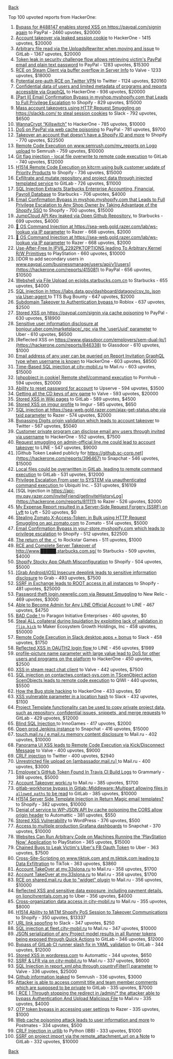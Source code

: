 [Back](../README.md)

Top 100 upvoted reports from HackerOne:

1. [Bypass for #488147 enables stored XSS on https://paypal.com/signin again](https://hackerone.com/reports/510152) to PayPal - 2460 upvotes, $20000
2. [Account takeover via leaked session cookie](https://hackerone.com/reports/745324) to HackerOne - 1415 upvotes, $20000
3. [Arbitrary file read via the UploadsRewriter when moving and issue](https://hackerone.com/reports/827052) to GitLab - 1367 upvotes, $20000
4. [Token leak in security challenge flow allows retrieving victim's PayPal email and plain text password](https://hackerone.com/reports/739737) to PayPal - 1283 upvotes, $15300
5. [RCE on Steam Client via buffer overflow in Server Info](https://hackerone.com/reports/470520) to Valve - 1233 upvotes, $18000
6. [Potential pre-auth RCE on Twitter VPN](https://hackerone.com/reports/591295) to Twitter - 1124 upvotes, $20160
7. [Confidential data of users and limited metadata of programs and reports accessible via GraphQL](https://hackerone.com/reports/489146) to HackerOne - 936 upvotes, $20000
8. [[Part II] Email Confirmation Bypass in myshop.myshopify.com that Leads to Full Privilege Escalation](https://hackerone.com/reports/796808) to Shopify - 829 upvotes, $15000
9. [Mass account takeovers using HTTP Request Smuggling on https://slackb.com/ to steal session cookies](https://hackerone.com/reports/737140) to Slack - 792 upvotes, $6500
10. [WannaCrypt “Killswitch”](https://hackerone.com/reports/228648) to HackerOne - 785 upvotes, $10000
11. [DoS on PayPal via web cache poisoning](https://hackerone.com/reports/622122) to PayPal - 781 upvotes, $9700
12. [Takeover an account that doesn't have a Shopify ID and more](https://hackerone.com/reports/867513) to Shopify - 770 upvotes, $22500
13. [Remote Code Execution on www.semrush.com/my_reports on Logo upload](https://hackerone.com/reports/403417) to Semrush - 759 upvotes, $10000
14. [Git flag injection - local file overwrite to remote code execution](https://hackerone.com/reports/658013) to GitLab - 740 upvotes, $12000
15. [H1514 Remote Code Execution on kitcrm using bulk customer update of Priority Products](https://hackerone.com/reports/422944) to Shopify - 736 upvotes, $15000
16. [Exfiltrate and mutate repository and project data through injected templated service](https://hackerone.com/reports/446585) to GitLab - 726 upvotes, $11000
17. [SQL Injection Extracts Starbucks Enterprise Accounting, Financial, Payroll Database](https://hackerone.com/reports/531051) to Starbucks - 706 upvotes, $4000
18. [Email Confirmation Bypass in myshop.myshopify.com that Leads to Full Privilege Escalation to Any Shop Owner by Taking Advantage of the Shopify SSO](https://hackerone.com/reports/791775) to Shopify - 700 upvotes, $15000
19. [JumpCloud API Key leaked via Open Github Repository.](https://hackerone.com/reports/716292) to Starbucks - 699 upvotes, $4000
20. [🐞 OS Command Injection at https://sea-web.gold.razer.com/lab/ws-lookup via IP parameter](https://hackerone.com/reports/821962) to Razer - 668 upvotes, $2000
21. [🐞 OS Command Injection at https://sea-web.gold.razer.com/lab/ws-lookup via IP parameter](https://hackerone.com/reports/821962) to Razer - 668 upvotes, $2000
22. [Use-After-Free In IPV6_2292PKTOPTIONS leading To Arbitrary Kernel R/W Primitives](https://hackerone.com/reports/826026) to PlayStation - 660 upvotes, $10000
23. [IDOR to add secondary users in www.paypal.com/businessmanage/users/api/v1/users](https://hackerone.com/reports/415081) to PayPal - 656 upvotes, $10500
24. [Webshell via File Upload on ecjobs.starbucks.com.cn](https://hackerone.com/reports/506646) to Starbucks - 655 upvotes, $4000
25. [SQL injection in https://labs.data.gov/dashboard/datagov/csv_to_json via User-agent ](https://hackerone.com/reports/297478) to TTS Bug Bounty - 647 upvotes, $2000
26. [Subdomain Takeover to Authentication bypass ](https://hackerone.com/reports/335330) to Roblox - 637 upvotes, $2500
27. [Stored XSS on https://paypal.com/signin via cache poisoning](https://hackerone.com/reports/488147) to PayPal - 630 upvotes, $18900
28. [Sensitive user information disclosure at bonjour.uber.com/marketplace/_rpc via the 'userUuid' parameter](https://hackerone.com/reports/542340) to Uber - 610 upvotes, $6500
29. [Reflected XSS on https://www.glassdoor.com/employers/sem-dual-lp/](https://hackerone.com/reports/846338) to Glassdoor - 610 upvotes, $1000
30. [Email address of any user can be queried on Report Invitation GraphQL type when username is known](https://hackerone.com/reports/792927) to HackerOne - 603 upvotes, $8500
31. [Time-Based SQL injection at city-mobil.ru](https://hackerone.com/reports/868436) to Mail.ru - 603 upvotes, $15000
32. [[phpobject in cookie] Remote shell/command execution](https://hackerone.com/reports/141956) to Pornhub - 594 upvotes, $20000
33. [Ability to reset password for account](https://hackerone.com/reports/322985) to Upserve  - 594 upvotes, $3500
34. [Getting all the CD keys of any game](https://hackerone.com/reports/391217) to Valve - 593 upvotes, $20000
35. [Stored XSS in Wiki pages](https://hackerone.com/reports/526325) to GitLab - 589 upvotes, $4500
36. [Stored XSS on imgur profile](https://hackerone.com/reports/484434) to Imgur - 585 upvotes, $650
37. [SQL injection at https://sea-web.gold.razer.com/ajax-get-status.php via txid parameter](https://hackerone.com/reports/819738) to Razer - 574 upvotes, $2000
38. [Bypassing Digits origin validation which leads to account takeover](https://hackerone.com/reports/129873) to Twitter - 567 upvotes, $5040
39. [Customer private program can disclose email any users through invited via username](https://hackerone.com/reports/807448) to HackerOne - 552 upvotes, $7500
40. [Request smuggling on admin-official.line.me could lead to account takeover](https://hackerone.com/reports/740037) to LINE - 547 upvotes, $9000
41. [Github Token Leaked publicly for https://github.sc-corp.net](https://hackerone.com/reports/396467) to Snapchat - 546 upvotes, $15000
42. [Local files could be overwritten in GitLab, leading to remote command execution](https://hackerone.com/reports/587854) to GitLab - 531 upvotes, $12000
43. [Privilege Escalation From user to SYSTEM via unauthenticated command execution ](https://hackerone.com/reports/544928) to Ubiquiti Inc. - 531 upvotes, $16109
44. [SQL Injection in https://api-my.pay.razer.com/inviteFriend/getInviteHistoryLog](https://hackerone.com/reports/811111) to Razer - 526 upvotes, $2000
45. [My Expense Report resulted in a Server-Side Request Forgery (SSRF) on Lyft](https://hackerone.com/reports/885975) to Lyft - 520 upvotes, $0
46. [Stealing Zomato X-Access-Token: in Bulk using HTTP Request Smuggling on api.zomato.com](https://hackerone.com/reports/771666) to Zomato - 514 upvotes, $5000
47. [Email Confirmation Bypass in your-store.myshopify.com which leads to privilege escalation](https://hackerone.com/reports/910300) to Shopify - 512 upvotes, $22500
48. [The return of the ＜](https://hackerone.com/reports/639684) to Rockstar Games - 511 upvotes, $1000
49. [RCE and Complete Server Takeover of http://www.█████.starbucks.com.sg/](https://hackerone.com/reports/502758) to Starbucks - 509 upvotes, $4000
50. [Shopify Stocky App OAuth Misconfiguration](https://hackerone.com/reports/740989) to Shopify - 504 upvotes, $5000
51. [[Grab Android/iOS] Insecure deeplink leads to sensitive information disclosure](https://hackerone.com/reports/401793) to Grab - 493 upvotes, $7500
52. [SSRF in Exchange leads to ROOT access in all instances](https://hackerone.com/reports/341876) to Shopify - 481 upvotes, $25000
53. [Password theft login.newrelic.com via Request Smuggling](https://hackerone.com/reports/498052) to New Relic - 469 upvotes, $3000
54. [Able to Become Admin for Any LINE Official Account](https://hackerone.com/reports/698579) to LINE - 467 upvotes, $4750
55. [BAD Code ! ](https://hackerone.com/reports/180074) to Paragon Initiative Enterprises - 460 upvotes, $0
56. [Steal ALL collateral during liquidation by exploiting lack of validation in `flip.kick`](https://hackerone.com/reports/684092) to Maker Ecosystem Growth Holdings, Inc - 458 upvotes, $50000
57. [Remote Code Execution in Slack desktop apps + bonus](https://hackerone.com/reports/783877) to Slack - 458 upvotes, $1750
58. [Reflected XSS in OAUTH2 login flow ](https://hackerone.com/reports/697099) to LINE - 456 upvotes, $1989
59. [profile-picture name parameter with large value lead to DoS for other users and programs on the platform](https://hackerone.com/reports/764434) to HackerOne - 450 upvotes, $2500
60. [XSS in steam react chat client](https://hackerone.com/reports/409850) to Valve - 442 upvotes, $7500
61. [SQL injection on contactws.contact-sys.com in TScenObject action ScenObjects leads to remote code execution](https://hackerone.com/reports/816254) to QIWI - 440 upvotes, $5500
62. [How the Bug stole hacking](https://hackerone.com/reports/762510) to HackerOne - 433 upvotes, $0
63. [XSS vulnerable parameter in a location hash](https://hackerone.com/reports/146336) to Slack - 432 upvotes, $1100
64. [Project Template functionality can be used to copy private project data, such as repository, confidential issues, snippets, and merge requests](https://hackerone.com/reports/689314) to GitLab - 429 upvotes, $12000
65. [Blind SQL Injection ](https://hackerone.com/reports/758654) to InnoGames - 417 upvotes, $2000
66. [Open prod Jenkins instance](https://hackerone.com/reports/231460) to Snapchat - 416 upvotes, $15000
67. [touch.mail.ru / e.mail.ru memory content disclosure](https://hackerone.com/reports/513236) to Mail.ru - 402 upvotes, $10000
68. [Panorama UI XSS leads to Remote Code Execution via Kick/Disconnect Message](https://hackerone.com/reports/631956) to Valve - 400 upvotes, $9000
69. [CRLF injection](https://hackerone.com/reports/446271) to Twitter - 400 upvotes, $2940
70. [Unrestricted file upload on [ambassador.mail.ru] ](https://hackerone.com/reports/854032) to Mail.ru - 400 upvotes, $3000
71. [Employee's GitHub Token Found In Travis CI Build Logs](https://hackerone.com/reports/496937) to Grammarly - 388 upvotes, $5000
72. [Account Takeover worki.ru](https://hackerone.com/reports/744662) to Mail.ru - 385 upvotes, $1700
73. [gitlab-workhorse bypass in Gitlab::Middleware::Multipart allowing files in `allowed_paths` to be read](https://hackerone.com/reports/850447) to GitLab - 385 upvotes, $10000
74. [H1514 Server Side Template Injection in Return Magic email templates?](https://hackerone.com/reports/423541) to Shopify - 382 upvotes, $10000
75. [Denial of service to WP-JSON API by cache poisoning the CORS allow origin header](https://hackerone.com/reports/591302) to Automattic - 381 upvotes, $550
76. [Stored XSS Vulnerability](https://hackerone.com/reports/643908) to WordPress - 376 upvotes, $500
77. [Access to multiple production Grafana dashboards](https://hackerone.com/reports/663628) to Snapchat - 370 upvotes, $10000
78. [Websites Can Run Arbitrary Code on Machines Running the 'PlayStation Now' Application](https://hackerone.com/reports/873614) to PlayStation - 365 upvotes, $15000
79. [Chained Bugs to Leak Victim's Uber's FB Oauth Token](https://hackerone.com/reports/202781) to Uber - 363 upvotes, $7500
80. [Cross-Site-Scripting on www.tiktok.com and m.tiktok.com leading to Data Exfiltration](https://hackerone.com/reports/968082) to TikTok - 363 upvotes, $3860
81. [Account TakeOver at my.33slona.ru](https://hackerone.com/reports/773519) to Mail.ru - 358 upvotes, $1700
82. [Account TakeOver at my.33slona.ru](https://hackerone.com/reports/773519) to Mail.ru - 358 upvotes, $1700
83. [RCE on shared.mail.ru due to "widget" plugin](https://hackerone.com/reports/518637) to Mail.ru - 356 upvotes, $10000
84. [Reflected XSS and sensitive data exposure, including payment details, on lioncityrentals.com.sg](https://hackerone.com/reports/340431) to Uber - 356 upvotes, $4000
85. [Cross-organization data access in city-mobil.ru](https://hackerone.com/reports/863983) to Mail.ru - 355 upvotes, $8000
86. [H1514 Ability to MiTM Shopify PoS Session to Takeover Communications](https://hackerone.com/reports/423467) to Shopify - 350 upvotes, $13337
87. [URL link spoofing](https://hackerone.com/reports/481472) to Slack - 347 upvotes, $250
88. [SQL injection at fleet.city-mobil.ru](https://hackerone.com/reports/881901) to Mail.ru - 347 upvotes, $10000
89. [JSON serialization of any Project model results in all Runner tokens being exposed through Quick Actions](https://hackerone.com/reports/509924) to GitLab - 346 upvotes, $12000
90. [Bypass of GitLab CI runner slash fix in YAML validation](https://hackerone.com/reports/409395) to GitLab - 344 upvotes, $12000
91. [Stored XSS in wordpress.com](https://hackerone.com/reports/733248) to Automattic - 344 upvotes, $650
92. [SSRF & LFR via on city-mobil.ru](https://hackerone.com/reports/748123) to Mail.ru - 337 upvotes, $6000
93. [SQL Injection in report_xml.php through countryFilter[] parameter](https://hackerone.com/reports/383127) to Valve - 336 upvotes, $25000
94. [Github information leaked](https://hackerone.com/reports/676212) to Semrush - 336 upvotes, $3000
95. [Attacker is able to access commit title and team member comments which are supposed to be private](https://hackerone.com/reports/502593) to GitLab - 335 upvotes, $7000
96. [[ RCE ] Through stopping the redirect in /admin/* the attacker able to bypass Authentication And Upload Malicious File](https://hackerone.com/reports/683957) to Mail.ru - 335 upvotes, $4000
97. [OTP token bypass in accessing user settings](https://hackerone.com/reports/699082) to Razer - 335 upvotes, $1000
98. [Web cache poisoning attack leads to user information and more](https://hackerone.com/reports/492841) to Postmates - 334 upvotes, $500
99. [CRLF Injection in urllib](https://hackerone.com/reports/590020) to Python (IBB) - 333 upvotes, $1000
100. [SSRF on project import via the remote_attachment_url on a Note](https://hackerone.com/reports/826361) to GitLab - 332 upvotes, $10000


[Back](../README.md)